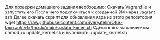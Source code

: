Для проверки домашнего задания необходимо:
Cкачать Vagrantfile и запустить его
После чего подключиться к созданной ВМ через vagrant ssh
Далее скачать скрипт для обновления ядра из этого репозитория wget https://raw.githubusercontent.com/Sveryatelin/Otus-Lesson1/refs/heads/main/update_kernel.sh
Сделать его исполняемым chmod +x update_kernel.sh и выполнить ./update_kernel.sh
